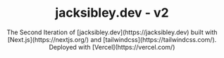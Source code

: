 <h1 align="center"> jacksibley.dev - v2 </h1>

<div align="center">The Second Iteration of [jacksibley.dev](https://jacksibley.dev) built with [Next.js](https://nextjs.org/) and [tailwindcss](https://tailwindcss.com/). Deployed with [Vercel](https://vercel.com/)</div>

